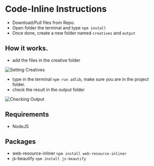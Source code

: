 # Code-Inline Instructions

* Download/Pull files from Repo.
* Open folder the terminal and type `npm install`
* Once done, create a new folder named `creatives` and `output`


## How it works.
* add the files in the creative folder

![Setting Creatives](https://storage.googleapis.com/adlib-storage/code-inline/Screen%20Shot%202020-11-20%20at%207.41.52%20AM.png)

* type in the terminal `npm run adlib`, make sure you are in the project folder.
* check the result in the output folder

![Checking Output](https://storage.googleapis.com/adlib-storage/code-inline/Screen%20Shot%202020-11-20%20at%207.48.24%20AM.png)


## Requirements

* NodeJS

## Packages
* web-resource-inliner `npm install web-resource-inliner`
* js-beautify `npm install js-beautify`
